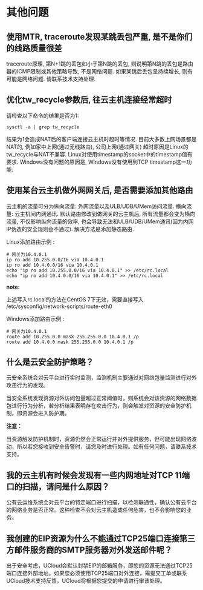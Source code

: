 # 其他问题

## 使用MTR, traceroute发现某跳丢包严重, 是不是你们的线路质量很差

traceroute原理, 第N+1跳的丢包如小于第N跳的丢包, 则说明第N跳的丢包是路由器的ICMP限制或其他策略导致, 不是网络问题.
如果某跳后丢包呈持续增长, 则有可能是网络问题. 请联系技术支持处理.

## 优化tw\_recycle参数后, 往云主机连接经常超时

请检查以下命令的结果是否为1:

    sysctl -a | grep tw_recycle

结果为1会造成NAT后的客户端连接云主机时超时等情况. 目前大多数上网场景都是NAT的, 例如家中上网(通过无线路由), 公司上网(通过网关)
超时原因是Linux的tw\_recycle与NAT不兼容.
Linux对使用timestamp的socket中的timestamp值有要求.
Windows没有问题的原因是, Windows没有使用到TCP timestamp这一功能.

## 使用某台云主机做外网网关后, 是否需要添加其他路由

云主机的流量可分为纵向流量: 外网流量以及ULB/UDB/UMem访问流量. 横向流量: 云主机间内网通讯. 默认路由修改到做网关的云主机后,
所有流量都会变为横向流量, 不仅影响纵向流量的效率, 也会导致无法和ULB/UDB/UMem通讯(因为内网IP伪造的安全规则会不通过).
解决方法是添加静态路由.

Linux添加路由示例 :

``` 
# 网关为10.4.0.1
ip ro add 10.255.0.0/16 via 10.4.0.1
ip ro add 10.4.0.0/16 via 10.4.0.1
echo "ip ro add 10.255.0.0/16 via 10.4.0.1" >> /etc/rc.local
echo "ip ro add 10.4.0.0/16 via 10.4.0.1" >> /etc/rc.local

```

**note:**

上述写入rc.local的方法在CentOS 7下无效，需要直接写入
/etc/sysconfig/network-scripts/route-eth0

Windows添加路由示例 :

``` 
# 网关为10.4.0.1
route add 10.255.0.0 mask 255.255.0.0 10.4.0.1 /p
route add 10.4.0.0 mask 255.255.0.0 10.4.0.1 /p

```

## 什么是云安全防护策略？

云安全系统会对云平台进行实时监测，监测机制主要通过对网络包量监测进行对外攻击行为的发现。

当安全系统发现资源对外访问包量超过正常阈值时，则系统会对该资源的网络数据包进行行为分析，若分析结果表明存在攻击行为，则会触发对资源的安全防护机制，即资源会进入防护期。

**注意：**

当资源触发防护机制时，资源仍然会正常运行并对外提供服务，但可能出现网络波动，所以若您接收到安全告警时，请您及时进行处理。如有任何问题，请联系技术支持。

## 我的云主机有时候会发现有一些内网地址对TCP 11端口的扫描，请问是什么原因？

公有云运维系统会对云平台的特定端口进行扫描，以检测联通性，确认公有云平台的网络业务是否正常。这种检查不会对云主机造成任何危害，也不会影响您的业务。

## 我创建的EIP资源为什么不能通过TCP25端口连接第三方邮件服务商的SMTP服务器对外发送邮件呢？

出于安全考虑，UCloud会默认封禁EIP的邮箱服务，即您的资源无法通过TCP25端口连接外部地址。如果您必须使用TCP25端口对外连接，需提交工单或联系UCloud技术支持反馈，UCIoud将根据您提交的申请进行审该处理。

